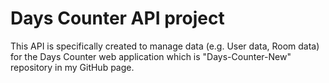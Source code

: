 # Days Counter API project

This API is specifically created to manage data (e.g. User data, Room data) for the Days Counter web application which is "Days-Counter-New" repository in my GitHub page.
